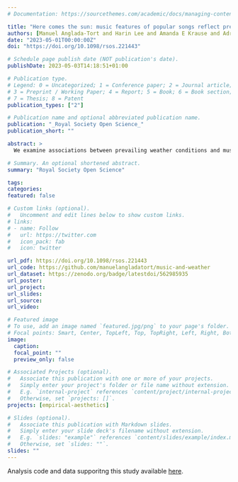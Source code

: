 ```yaml
---
# Documentation: https://sourcethemes.com/academic/docs/managing-content/

title: "Here comes the sun: music features of popular songs reflect prevailing weather conditions"
authors: [Manuel Anglada-Tort and Harin Lee and Amanda E Krause and Adrian C North]
date: "2023-05-01T00:00:00Z"
doi: "https://doi.org/10.1098/rsos.221443"

# Schedule page publish date (NOT publication's date).
publishDate: 2023-05-03T14:18:51+01:00

# Publication type.
# Legend: 0 = Uncategorized; 1 = Conference paper; 2 = Journal article;
# 3 = Preprint / Working Paper; 4 = Report; 5 = Book; 6 = Book section;
# 7 = Thesis; 8 = Patent
publication_types: ["2"]

# Publication name and optional abbreviated publication name.
publication: "_Royal Society Open Science_"
publication_short: ""

abstract: >
  We examine associations between prevailing weather conditions and music features in all available songs that reached the United Kingdom weekly top charts throughout a 67-year period (1953–2019), comprising 23 859 unique entries. We found that music features reflecting high intensity and positive emotions were positively associated with daily temperatures and negatively associated with rainfall, whereas music features reflecting low intensity and negative emotions were not related to weather conditions. These results held true after controlling for the mediating effects of year (temporal patterns) and month (seasonal patterns). However, music–weather associations were more nuanced than previously assumed by linear models, becoming only meaningful in those months and seasons when changes in weather were the most notable. Importantly, the observed associations depended on the popularity of the music: while songs in the top 10 of the charts exhibited the strongest associations with weather, less popular songs showed no relationship. This suggests that a song's fit with prevailing weather may be a factor pushing a song into the top of the charts. Our work extends previous research on non-musical domains (e.g. finance, crime, mental health) by showing that large-scale population-level preferences for cultural phenomena (music) are also influenced by broad environmental factors that exist over long periods of time (weather) via mood-regulation mechanisms. We discuss these results in terms of the limited nature of correlational studies and cross-cultural generalizability.

# Summary. An optional shortened abstract.
summary: "Royal Society Open Science"

tags:
categories: 
featured: false

# Custom links (optional).
#   Uncomment and edit lines below to show custom links.
# links:
# - name: Follow
#   url: https://twitter.com
#   icon_pack: fab
#   icon: twitter

url_pdf: https://doi.org/10.1098/rsos.221443
url_code: https://github.com/manuelangladatort/music-and-weather
url_dataset: https://zenodo.org/badge/latestdoi/562985935
url_poster:
url_project:
url_slides:
url_source:
url_video:

# Featured image
# To use, add an image named `featured.jpg/png` to your page's folder. 
# Focal points: Smart, Center, TopLeft, Top, TopRight, Left, Right, BottomLeft, Bottom, BottomRight.
image:
  caption:
  focal_point: ""
  preview_only: false

# Associated Projects (optional).
#   Associate this publication with one or more of your projects.
#   Simply enter your project's folder or file name without extension.
#   E.g. `internal-project` references `content/project/internal-project/index.md`.
#   Otherwise, set `projects: []`.
projects: [empirical-aesthetics]

# Slides (optional).
#   Associate this publication with Markdown slides.
#   Simply enter your slide deck's filename without extension.
#   E.g. `slides: "example"` references `content/slides/example/index.md`.
#   Otherwise, set `slides: ""`.
slides: ""
---
```

Analysis code and data supporitng this study available [here](https://github.com/manuelangladatort/music-and-weather).

